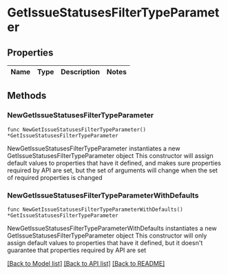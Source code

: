 # GetIssueStatusesFilterTypeParameter

## Properties

Name | Type | Description | Notes
------------ | ------------- | ------------- | -------------

## Methods

### NewGetIssueStatusesFilterTypeParameter

`func NewGetIssueStatusesFilterTypeParameter() *GetIssueStatusesFilterTypeParameter`

NewGetIssueStatusesFilterTypeParameter instantiates a new GetIssueStatusesFilterTypeParameter object
This constructor will assign default values to properties that have it defined,
and makes sure properties required by API are set, but the set of arguments
will change when the set of required properties is changed

### NewGetIssueStatusesFilterTypeParameterWithDefaults

`func NewGetIssueStatusesFilterTypeParameterWithDefaults() *GetIssueStatusesFilterTypeParameter`

NewGetIssueStatusesFilterTypeParameterWithDefaults instantiates a new GetIssueStatusesFilterTypeParameter object
This constructor will only assign default values to properties that have it defined,
but it doesn't guarantee that properties required by API are set


[[Back to Model list]](../README.md#documentation-for-models) [[Back to API list]](../README.md#documentation-for-api-endpoints) [[Back to README]](../README.md)


